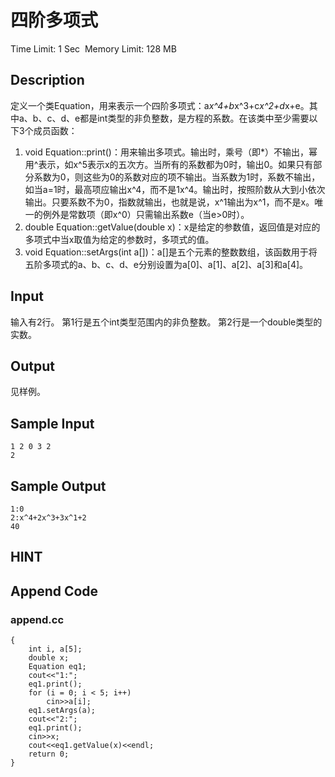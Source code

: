 # 四阶多项式
Time Limit: 1 Sec  Memory Limit: 128 MB


## Description
定义一个类Equation，用来表示一个四阶多项式：a*x^4+b*x^3+c*x^2+d*x+e。其中a、b、c、d、e都是int类型的非负整数，是方程的系数。在该类中至少需要以下3个成员函数：
1. void Equation::print()：用来输出多项式。输出时，乘号（即*）不输出，幂用^表示，如x^5表示x的五次方。当所有的系数都为0时，输出0。如果只有部分系数为0，则这些为0的系数对应的项不输出。当系数为1时，系数不输出，如当a=1时，最高项应输出x^4，而不是1x^4。输出时，按照阶数从大到小依次输出。只要系数不为0，指数就输出，也就是说，x^1输出为x^1，而不是x。唯一的例外是常数项（即x^0）只需输出系数e（当e>0时）。
2. double Equation::getValue(double x)：x是给定的参数值，返回值是对应的多项式中当x取值为给定的参数时，多项式的值。
3. void Equation::setArgs(int a[])：a[]是五个元素的整数数组，该函数用于将五阶多项式的a、b、c、d、e分别设置为a[0]、a[1]、a[2]、a[3]和a[4]。

## Input
输入有2行。
第1行是五个int类型范围内的非负整数。
第2行是一个double类型的实数。

## Output
见样例。

## Sample Input
```
1 2 0 3 2
2

```
## Sample Output
```
1:0
2:x^4+2x^3+3x^1+2
40

```

## HINT


## Append Code
### append.cc
```cppint main()
{
    int i, a[5];
    double x;
    Equation eq1;
    cout<<"1:";
    eq1.print();
    for (i = 0; i < 5; i++)
        cin>>a[i];
    eq1.setArgs(a);
    cout<<"2:";
    eq1.print();
    cin>>x;
    cout<<eq1.getValue(x)<<endl;
    return 0;
}
```
